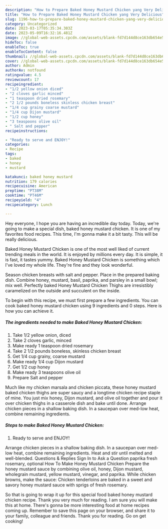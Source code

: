 ```yaml
---
description: "How to Prepare Baked Honey Mustard Chicken yang Very Delicious"
title: "How to Prepare Baked Honey Mustard Chicken yang Very Delicious"
slug: 1196-how-to-prepare-baked-honey-mustard-chicken-yang-very-delicious
category: Uncategorized
date: 2023-03-17T05:35:34.303Z
date: 2023-05-09T16:32:16.481Z
image: //global-web-assets.cpcdn.com/assets/blank-fd7d144d8ce163db654e5a02c40b08a2775adb7897d16e4062681dc7e1b2800f.png
hideToc: false
enableToc: true
enableTocContent: false
thumbnail: //global-web-assets.cpcdn.com/assets/blank-fd7d144d8ce163db654e5a02c40b08a2775adb7897d16e4062681dc7e1b2800f.png
cover: //global-web-assets.cpcdn.com/assets/blank-fd7d144d8ce163db654e5a02c40b08a2775adb7897d16e4062681dc7e1b2800f.png
author: Admin
authorAv: notfound
ratingvalue: 4.5
reviewcount: 17
recipeingredient:
- "1/2 yellow onion diced"
- "2 cloves garlic minced"
- "1 teaspoon dried rosemary"
- "2 1/2 pounds boneless skinless chicken breast"
- "1/4 cup grainy coarse mustard"
- "1/4 cup Dijon mustard"
- "1/2 cup honey"
- "3 teaspoons olive oil"
- " Salt and pepper"
recipeinstructions:

- "Ready to serve and ENJOY!"
categories:
- Recipe
tags:
- baked
- honey
- mustard

katakunci: baked honey mustard 
nutrition: 179 calories
recipecuisine: American
preptime: "PT38M"
cooktime: "PT46M"
recipeyield: "4"
recipecategory: Lunch

---
```



Hey everyone, I hope you are having an incredible day today. Today, we're going to make a special dish, baked honey mustard chicken. It is one of my favorites food recipes. This time, I'm gonna make it a bit tasty. This will be really delicious.

Baked Honey Mustard Chicken is one of the most well liked of current trending meals in the world. It is enjoyed by millions every day. It is simple, it is fast, it tastes yummy. Baked Honey Mustard Chicken is something which I've loved my whole life. They're fine and they look wonderful.

Season chicken breasts with salt and pepper. Place in the prepared baking dish. Combine honey, mustard, basil, paprika, and parsley in a small bowl; mix well. Perfectly baked Honey Mustard Chicken Thighs are irresistibly caramelized on the outside and succulent on the inside.


To begin with this recipe, we must first prepare a few ingredients. You can cook baked honey mustard chicken using 9 ingredients and 0 steps. Here is how you can achieve it.

<!--inarticleads1-->

##### The ingredients needed to make Baked Honey Mustard Chicken:

1. Take 1/2 yellow onion, diced
1. Take 2 cloves garlic, minced
1. Make ready 1 teaspoon dried rosemary
1. Take 2 1/2 pounds boneless, skinless chicken breast
1. Get 1/4 cup grainy, coarse mustard
1. Make ready 1/4 cup Dijon mustard
1. Get 1/2 cup honey
1. Make ready 3 teaspoons olive oil
1. Prepare  Salt and pepper


Much like my chicken marsala and chicken piccata, these honey mustard baked chicken thighs are super saucy and a longtime chicken recipe staple of mine. You just mix honey, Dijon mustard, and olive oil together and pour it over chicken thighs in a casserole dish and bake until done. Arrange chicken pieces in a shallow baking dish. In a saucepan over med-low heat, combine remaining ingredients. 

<!--inarticleads2-->

##### Steps to make Baked Honey Mustard Chicken:


1. Ready to serve and ENJOY!

Arrange chicken pieces in a shallow baking dish. In a saucepan over med-low heat, combine remaining ingredients. Heat and stir until melted and well-blended. Questions &amp; Replies Sign In to Ask a Question paprika fresh rosemary, optional How To Make Honey Mustard Chicken Prepare the honey mustard sauce by combining olive oil, honey, Dijon mustard, wholegrain mustard, yellow mustard, vinegar, and paprika. While chicken browns, make the sauce: Chicken tenderloins are baked in a sweet and savory honey mustard sauce with sprigs of fresh rosemary. 

So that is going to wrap it up for this special food baked honey mustard chicken recipe. Thank you very much for reading. I am sure you will make this at home. There's gonna be more interesting food at home recipes coming up. Remember to save this page on your browser, and share it to your family, colleague and friends. Thank you for reading. Go on get cooking!
